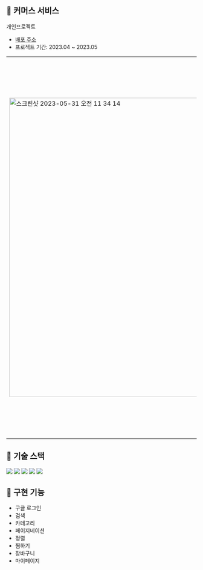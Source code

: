 ## 👜 커머스 서비스

개인프로젝트

- [배포 주소](https://commerce-psc.vercel.app)
- 프로젝트 기간: 2023.04 ~ 2023.05

<table>
  <tr>
    <td><img width="792" alt="스크린샷 2023-05-31 오전 11 34 14" src="https://github.com/DPDPO/commerce/assets/110900961/49cb38f0-032b-4990-8a16-c591195fa577"></td>
    <td><img width="1004" alt="스크린샷 2023-05-31 오전 11 34 35" src="https://github.com/DPDPO/commerce/assets/110900961/66ebe919-975a-4dc5-8707-eb93900d20a5"></td>
  </tr>
</table>

## 📌 기술 스택

 <img src="https://img.shields.io/badge/Next.js-000000?style=flat-square&logo=Next.js&logoColor=white"/>
 <img src="https://img.shields.io/badge/TypeScript-3178C6?style=flat-square&logo=typescript&logoColor=white"/>
 <img src="https://img.shields.io/badge/Vercel-000000?style=flat-square&logo=Vercel&logoColor=white"/>
 <img src="https://img.shields.io/badge/prisma-000000?style=flat-square&logo=prisma&logoColor=white"/>
 <img src="https://img.shields.io/badge/planetscale-000000?style=flat-square&logo=planetscale&logoColor=white"/>

## 📌 구현 기능

- 구글 로그인
- 검색
- 카테고리
- 페이지네이션
- 정렬
- 찜하기
- 장바구니
- 마이페이지
